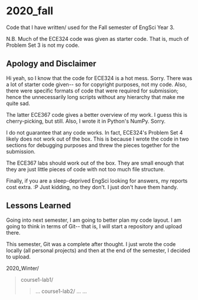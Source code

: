 # 2020_fall

Code that I have written/ used for the Fall semester of EngSci Year 3.

N.B. Much of the ECE324 code was given as starter code. That is, much of Problem Set 3 is not my code.

## Apology and Disclaimer
Hi yeah, so I know that the code for ECE324 is a hot mess. Sorry. There was a lot of starter code given-- so for copyright purposes, not my code. Also, there were specific formats of code that were required for submission; hence the unnecessarily long scripts without any hierarchy that make me quite sad.

The latter ECE367 code gives a better overview of my work. I guess this is cherry-picking, but still. Also, I wrote it in Python's NumPy. Sorry.

I do not guarantee that any code works. In fact, ECE324's Problem Set 4 likely does not work out of the box. This is because I wrote the code in two sections for debugging purposes and threw the pieces together for the submission. 

The ECE367 labs should work out of the box. They are small enough that they are just little pieces of code with not too much file structure.

Finally, if you are a sleep-deprived EngSci looking for answers, my reports cost extra. :P Just kidding, no they don't. I just don't have them handy.

## Lessons Learned
Going into next semester, I am going to better plan my code layout. I am going to think in terms of Git-- that is, I will start a repository and upload there. 

This semester, Git was a complete after thought. I just wrote the code locally (all personal projects) and then at the end of the semester, I decided to upload.


2020_Winter/
>course1-lab1/
>>...
>course1-lab2/
>>...
>...
